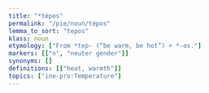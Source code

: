 ```yaml
---
title: "*tépos"
permalink: "/pie/noun/tépos"
lemma_to_sort: "tepos"
klass: noun
etymology: ["From *tep- (“be warm, be hot”) +‎ *-os."]
markers: [["n", "neuter gender"]]
synonyms: []
definitions: [["heat, warmth"]]
topics: ["ine-pro:Temperature"]
---
```

